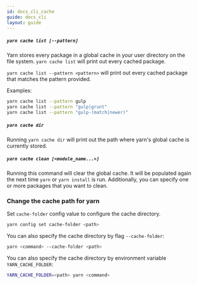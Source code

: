```yaml
---
id: docs_cli_cache
guide: docs_cli
layout: guide
---
```


##### `yarn cache list [--pattern]` <a class="toc" id="toc-yarn-cache-list-pattern" href="#toc-yarn-cache-list-pattern"></a>

Yarn stores every package in a global cache in your user directory on the file
system. `yarn cache list` will print out every cached package.

`yarn cache list --pattern <pattern>` will print out every cached package that matches the pattern provided.

Examples:

```sh
yarn cache list --pattern gulp
yarn cache list --pattern "gulp|grunt"
yarn cache list --pattern "gulp-(match|newer)"
```

##### `yarn cache dir` <a class="toc" id="toc-yarn-cache-dir" href="#toc-yarn-cache-dir"></a>

Running `yarn cache dir` will print out the path where yarn's global cache is currently stored.

##### `yarn cache clean [<module_name...>]` <a class="toc" id="toc-yarn-cache-clean" href="#toc-yarn-cache-clean"></a>

Running this command will clear the global cache. It will be populated again the
next time `yarn` or `yarn install` is run. Additionally, you can specify one or more packages that you want to clean.

### Change the cache path for yarn <a class="toc" id="toc-change-the-cache-path-for-yarn" href="#toc-change-the-cache-path-for-yarn"></a>

Set `cache-folder` config value to configure the cache directory.

```sh
yarn config set cache-folder <path>
```

You can also specify the cache directory by flag `--cache-folder`:

```sh
yarn <command> --cache-folder <path>
```

You can also specify the cache directory by environment variable `YARN_CACHE_FOLDER`:

```sh
YARN_CACHE_FOLDER=<path> yarn <command>
```
